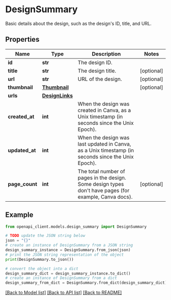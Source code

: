 # DesignSummary

Basic details about the design, such as the design's ID, title, and URL.

## Properties

Name | Type | Description | Notes
------------ | ------------- | ------------- | -------------
**id** | **str** | The design ID. | 
**title** | **str** | The design title. | [optional] 
**url** | **str** | URL of the design. | [optional] 
**thumbnail** | [**Thumbnail**](Thumbnail.md) |  | [optional] 
**urls** | [**DesignLinks**](DesignLinks.md) |  | 
**created_at** | **int** | When the design was created in Canva, as a Unix timestamp (in seconds since the Unix Epoch). | 
**updated_at** | **int** | When the design was last updated in Canva, as a Unix timestamp (in seconds since the Unix Epoch). | 
**page_count** | **int** | The total number of pages in the design. Some design types don&#39;t have pages (for example, Canva docs). | [optional] 

## Example

```python
from openapi_client.models.design_summary import DesignSummary

# TODO update the JSON string below
json = "{}"
# create an instance of DesignSummary from a JSON string
design_summary_instance = DesignSummary.from_json(json)
# print the JSON string representation of the object
print(DesignSummary.to_json())

# convert the object into a dict
design_summary_dict = design_summary_instance.to_dict()
# create an instance of DesignSummary from a dict
design_summary_from_dict = DesignSummary.from_dict(design_summary_dict)
```
[[Back to Model list]](../README.md#documentation-for-models) [[Back to API list]](../README.md#documentation-for-api-endpoints) [[Back to README]](../README.md)



